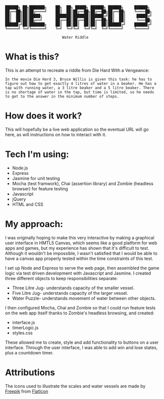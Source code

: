 ```

██████╗ ██╗███████╗    ██╗  ██╗ █████╗ ██████╗ ██████╗     ██████╗
██╔══██╗██║██╔════╝    ██║  ██║██╔══██╗██╔══██╗██╔══██╗    ╚════██╗
██║  ██║██║█████╗      ███████║███████║██████╔╝██║  ██║     █████╔╝
██║  ██║██║██╔══╝      ██╔══██║██╔══██║██╔══██╗██║  ██║     ╚═══██╗
██████╔╝██║███████╗    ██║  ██║██║  ██║██║  ██║██████╔╝    ██████╔╝
╚═════╝ ╚═╝╚══════╝    ╚═╝  ╚═╝╚═╝  ╚═╝╚═╝  ╚═╝╚═════╝     ╚═════╝

                          Water Riddle
```
# What is this?

This is an attempt to recreate a riddle from Die Hard With a Vengeance:
```
In the movie Die Hard 3, Bruce Willis is given this task: he has to figure out how to get exactly 4 litres of water in a beaker. He has a tap with running water, a 3 litre beaker and a 5 litre beaker. There is no shortage of water in the tap, but time is limited, so he needs to get to the answer in the minimum number of steps.
```

# How does it work?

This will hopefully be a live web application so the eventual URL will go here, as will instructions on how to interact with it.

# Tech I'm using:

* Node.js
* Express
* Jasmine for unit testing
* Mocha (test framwork), Chai (assertion library) and Zombie (headless browser) for feature testing
* Javascript
* jQuery
* HTML and CSS

# My approach:

I was originally hoping to make this very interactive by making a graphical user interface in HMTL5 Canvas, which seems like a good platform for web apps and games, but my experience has shown that it's difficult to test. Although it wouldn't be impossible, I wasn't satisfied that I would be able to have a canvas app properly tested within the time constraints of this test.

I set up Node and Express to serve the web page, then assembled the game logic via test driven development with Javascript and Jasmine. I created three different objects to keep responsibilities separate:

* Three Litre Jug- understands capacity of the smaller vessel.
* Five Litre Jug- understands capacity of the larger vessel.
* Water Puzzle- understands movement of water between other objects.

I then configured Mocha, Chai and Zombie so that I could run feature tests on the web app itself thanks to Zombie's headless browsing, and created:

* interface.js
* timerLogic.js
* styles.css

These allowed me to create, style and add functionality to buttons on a user interface. Through the user interface, I was able to add win and lose states, plus a countdown timer.

# Attributions

The icons used to illustrate the scales and water vessels are made by [Freepik](https://www.flaticon.com/authors/freepik) from [FlatIcon](https://www.flaticon.com)
